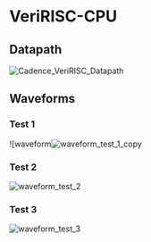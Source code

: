 # VeriRISC-CPU
## Datapath
![Cadence_VeriRISC_Datapath](https://github.com/SumaiyaTariqueLabiba/VeriRISC-CPU/assets/127126354/098ecd2f-3192-4d06-82e3-772d9b43e387)
## Waveforms
### Test 1
![waveform![waveform_test_1_copy](https://github.com/SumaiyaTariqueLabiba/VeriRISC-CPU/assets/127126354/df48a1bd-c56d-4d1c-b44b-7dd4621af740)
### Test 2
![waveform_test_2](https://github.com/SumaiyaTariqueLabiba/VeriRISC-CPU/assets/127126354/38d08c5b-8acd-49ca-b538-cb0675f47ede)
### Test 3
![waveform_test_3](https://github.com/SumaiyaTariqueLabiba/VeriRISC-CPU/assets/127126354/6d4534a8-d11e-4424-aeb3-494f6c041a1c)
